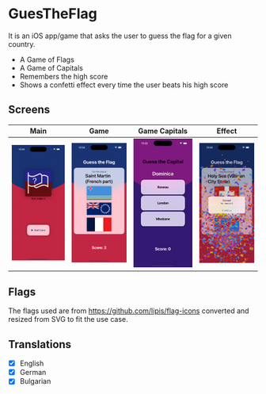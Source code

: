 # GuesTheFlag

It is an iOS app/game that asks the user to guess the flag for a given country.

- A Game of Flags
- A Game of Capitals
- Remembers the high score
- Shows a confetti effect every time the user beats his high score


## Screens

| Main                                                 | Game                                                |  Game  Capitals                                         |   Effect                                                          |
|------------------------------------------------------|-----------------------------------------------------|-----------------------------------------------------|-----------------------------------------------------------------|
| <img src="./screens/start_screen.png" width="200" /> | <img src="./screens/game_screen.png" width="200" /> | <img src="./screens/game_screen_capitals.png" width="200" /> | <img src="./screens/correct_answer_confetti.png" width="200" /> |

## Flags

The flags used are from https://github.com/lipis/flag-icons converted and resized from SVG to fit the use case.


## Translations

- [x] English
- [x] German
- [x] Bulgarian